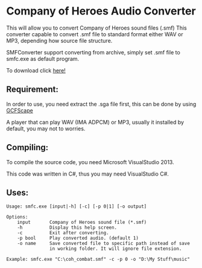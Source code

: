 # Company of Heroes Audio Converter
This will allow you to convert Company of Heroes sound files (.smf) This converter capable to convert .smf file to standard format either WAV or MP3, depending how source file structure.

SMFConverter support converting from archive, simply set .smf file to smfc.exe as default program.

To download click [here!](https://drive.google.com/file/d/0B_nmcRzQ-bL9LTU5Mm5PTnVyMEk/edit?usp=sharing)

## Requirement:
In order to use, you need extract the .sga file first, this can be done by using [GCFScape](http://nemesis.thewavelength.net/index.php?p=26)

A player that can play WAV (IMA ADPCM) or MP3, usually it installed by default, you may not to worries.

## Compiling:
To compile the source code, you need Microsoft VisualStudio 2013.

This code was written in C#, thus you may need VisualStudio C#.

## Uses:
```
Usage: smfc.exe [input|-h] [-c] [-p 0|1] [-o output]

Options:
    input       Company of Heroes sound file (*.smf)
    -h          Display this help screen.
    -c          Exit after converting.
    -p bool     Play converted audio. (default 1)
    -o name     Save converted file to specific path instead of save
                in working folder. It will ignore file extension.

Example: smfc.exe "C:\coh_combat.smf" -c -p 0 -o "D:\My Stuff\music"
```